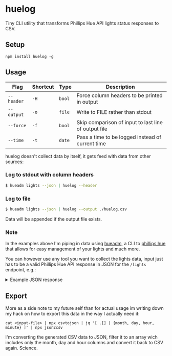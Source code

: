 # huelog

Tiny CLI utility that transforms Phillips Hue API lights status responses to CSV.

## Setup

`npm install huelog -g`

## Usage

Flag       | Shortcut | Type   | Description
-----------|----------|--------|-------------
`--header` | `-H`     | `bool` | Force column headers to be printed in output
`--output` | `-o`     | `file` | Write to FILE rather than stdout
`--force`  | `-f`     | `bool` | Skip comparison of input to last line of output file
`--time`   | `-t`     | `date` | Pass a time to be logged instead of current time

huelog doesn't collect data by itself, it gets feed with data from other sources:

### Log to stdout with column headers
```sh
$ hueadm lights --json | huelog --header
```

### Log to file
```sh
$ hueadm lights --json | huelog --output ./huelog.csv
```
Data will be appended if the output file exists.

### Note

In the examples above I'm piping in data using [hueadm](https://github.com/bahamas10/hueadm), a CLI to [phillips hue](http://meethue.com/) that allows for easy management of your lights and much more.

You can however use any tool you want to collect the lights data, input just has to be a valid Phillips Hue API response in JSON for the `/lights` endpoint, e.g.:

<details>
<summary>Example JSON response</summary>
<pre>
{
  "1": {
    "state": {
      "on": true,
      "bri": 141,
      "hue": 13122,
      "sat": 211,
      "xy": [
        0.5119,
        0.4147
      ],
      "ct": 467,
      "alert": "none",
      "effect": "none",
      "colormode": "xy",
      "reachable": true
    },
    "type": "Extended color light",
    ...
  },
  "2": {
    "state": {
      "on": false,
      "bri": 127,
      "hue": 8499,
      "sat": 140,
      "xy": [
        0.4564,
        0.4107
      ],
      "ct": 362,
      "alert": "none",
      "effect": "none",
      "colormode": "xy",
      "reachable": true
    },
    "type": "Extended color light",
    ...
  }
}
</pre>
</details>

## Export

More as a side note to my future self than for actual usage im writing down my hack on how to export this data in the way I actually need it:

`cat <input-file> | npx csvtojson | jq '[ .[] | {month, day, hour, minute} ]' | npx json2csv`

I'm converting the generated CSV data to JSON, filter it to an array wich includes only the month, day and hour columns and convert it back to CSV again. Science.
